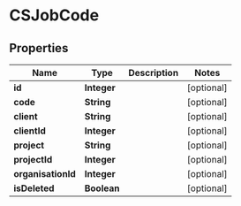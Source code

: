
# CSJobCode

## Properties
Name | Type | Description | Notes
------------ | ------------- | ------------- | -------------
**id** | **Integer** |  |  [optional]
**code** | **String** |  |  [optional]
**client** | **String** |  |  [optional]
**clientId** | **Integer** |  |  [optional]
**project** | **String** |  |  [optional]
**projectId** | **Integer** |  |  [optional]
**organisationId** | **Integer** |  |  [optional]
**isDeleted** | **Boolean** |  |  [optional]



